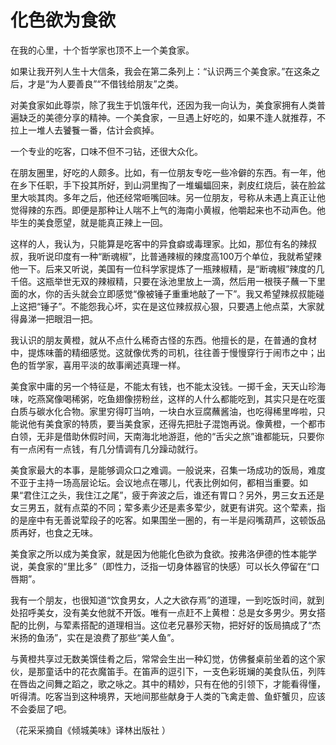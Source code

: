 # 化色欲为食欲

在我的心里，十个哲学家也顶不上一个美食家。 

如果让我开列人生十大信条，我会在第二条列上：“认识两三个美食家。”在这条之后，才是“为人要善良”“不借钱给朋友”之类。 

对美食家如此尊崇，除了我生于饥饿年代，还因为我一向认为，美食家拥有人类普遍缺乏的美德分享的精神。一个美食家，一旦遇上好吃的，如果不逢人就推荐，不拉上一堆人去饕餮一番，估计会疯掉。 

一个专业的吃客，口味不但不刁钻，还很大众化。 

在朋友圈里，好吃的人颇多。比如，有一位朋友专吃一些冷僻的东西。有一年，他在乡下任职，手下投其所好，到山洞里掏了一堆蝙蝠回来，剥皮红烧后，装在脸盆里大啖其肉。多年之后，他还经常咂嘴回味。另一位朋友，号称从未遇上真正让他觉得辣的东西。即便是那种让人喘不上气的海南小黄椒，他嚼起来也不动声色。他毕生的美食愿望，就是能真正辣上一回。 

这样的人，我认为，只能算是吃客中的异食癖或毒理家。比如，那位有名的辣叔叔，我听说印度有一种“断魂椒”，比普通辣椒的辣度高100万个单位，我就希望辣他一下。后来又听说，美国有一位科学家提炼了一瓶辣椒精，是“断魂椒”辣度的几千倍。这瓶举世无双的辣椒精，只要在泳池里放上一滴，然后用一根筷子蘸一下里面的水，你的舌头就会立即感觉“像被锤子重重地敲了一下”。我又希望辣叔叔能碰上这把“锤子”。不能怨我心坏，实在是这位辣叔叔心狠，只要遇上他点菜，大家就得鼻涕一把眼泪一把。 

我认识的朋友黄橙，就从不点什么稀奇古怪的东西。他擅长的是，在普通的食材中，提炼味蕾的精细感觉。这就像优秀的司机，往往善于慢慢穿行于闹市之中；出色的哲学家，喜用平淡的故事阐述真理一样。 

美食家中庸的另一个特征是，不能太有钱，也不能太没钱。一掷千金，天天山珍海味，吃燕窝像喝稀粥，吃鱼翅像捞粉丝，这样的人什么都能吃到，其实只是在吃蛋白质与碳水化合物。家里穷得叮当响，一块白水豆腐蘸酱油，也吃得稀里哗啦，只能说他有美食家的特质，要当美食家，还得先把肚子混饱再说。像黄橙，一个都市白领，无非是借助休假时间，天南海北地游逛，他的“舌尖之旅”谁都能玩，只要你有一点闲有一点钱，有几分情调有几分躁动就行。 

美食家最大的本事，是能够调众口之难调。一般说来，召集一场成功的饭局，难度不亚于主持一场高层论坛。会议地点在哪儿，代表比例如何，都相当重要。如果“君住江之头，我住江之尾”，疲于奔波之后，谁还有胃口？另外，男三女五还是女三男五，就有点菜的不同；荤多素少还是素多荤少，就更有讲究。这个荤素，指的是座中有无善说荤段子的吃客。如果围坐一圈的，有一半是闷嘴葫芦，这顿饭品质再好，也食之无味。 

美食家之所以成为美食家，就是因为他能化色欲为食欲。按弗洛伊德的性本能学说，美食家的“里比多”（即性力，泛指一切身体器官的快感）可以长久停留在“口唇期”。 

我有一个朋友，也很知道“饮食男女，人之大欲存焉”的道理，一到吃饭时间，就到处招呼美女，没有美女他就不开饭。唯有一点赶不上黄橙：总是女多男少。男女搭配的比例，与荤素搭配的道理相当。这位老兄暴殄天物，把好好的饭局搞成了“杰米扬的鱼汤”，实在是浪费了那些“美人鱼”。 

与黄橙共享过无数美馔佳肴之后，常常会生出一种幻觉，仿佛餐桌前坐着的这个家伙，是那童话中的花衣魔笛手。在笛声的逗引下，一支色彩斑斓的美食队伍，列阵在唇齿之间舞之蹈之，歌之咏之。其中的精妙，只有在他的引领下，才能看得懂，听得清。吃客当到这种境界，天地间那些献身于人类的飞禽走兽、鱼虾蟹贝，应该不会委屈了吧。 

（花采采摘自《倾城美味》译林出版社 ）